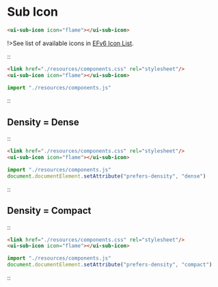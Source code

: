 <!--
type: page
title: Sub Icon
location: ./components/sub-icon
layout: default
-->

# Sub Icon

```html
<ui-sub-icon icon="flame"></ui-sub-icon>
```

!>See list of available icons in [EFv6 Icon List](https://ui.refinitiv.com/elements/icon#icon-list).

::
```html
<link href="./resources/components.css" rel="stylesheet"/>
<ui-sub-icon icon="flame"></ui-sub-icon>
```
```js
import "./resources/components.js"
```
::


## Density = Dense
::
```html
<link href="./resources/components.css" rel="stylesheet"/>
<ui-sub-icon icon="flame"></ui-sub-icon>
```
```js
import "./resources/components.js"
document.documentElement.setAttribute("prefers-density", "dense")
```
::

## Density = Compact
::
```html
<link href="./resources/components.css" rel="stylesheet"/>
<ui-sub-icon icon="flame"></ui-sub-icon>
```
```js
import "./resources/components.js"
document.documentElement.setAttribute("prefers-density", "compact")
```
::